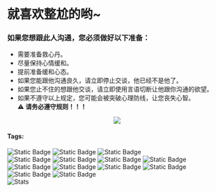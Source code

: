 # 就喜欢整尬的哟~

### 如果您想跟此人沟通，您必须做好以下准备：
- 需要准备救心丹。
- 尽量保持心情缓和。
- 提前准备缓和心态。
- 如果您能跟他沟通良久，请立即停止交谈，他已经不是他了。
- 如果您止不住的想跟他交谈，请立即使用言语切断让他跟你沟通的欲望。
- 如果不遵守以上规定，您可能会被突破心理防线，让您丧失心智。\
  ⚠️ __请务必遵守规则！！！__

<div align="center"> <img src="https://metrics.lecoq.io/Entity704?template=classic&config.timezone=Asia%2FShanghai"> </div>

#### Tags:
![Static Badge](https://img.shields.io/badge/危险-red) ![Static Badge](https://img.shields.io/badge/击穿底线-red) ![Static Badge](https://img.shields.io/badge/心理攻击-red) \
![Static Badge](https://img.shields.io/badge/缺乏常识-yellow) ![Static Badge](https://img.shields.io/badge/防备心-yellow) ![Static Badge](https://img.shields.io/badge/偏主动-yellow) ![Static Badge](https://img.shields.io/badge/矛盾-yellow) \
![Static Badge](https://img.shields.io/badge/无生命威胁-green) ![Static Badge](https://img.shields.io/badge/话少-green) ![Static Badge](https://img.shields.io/badge/较听劝-green) ![Static Badge](https://img.shields.io/badge/弱-green) 
![Static Badge](https://img.shields.io/badge/呆傻-green) ![Static Badge](https://img.shields.io/badge/窝囊-green) \
![Stats](https://github-readme-stats.vercel.app/api/top-langs/?username=Entity704&hide_title=true)

